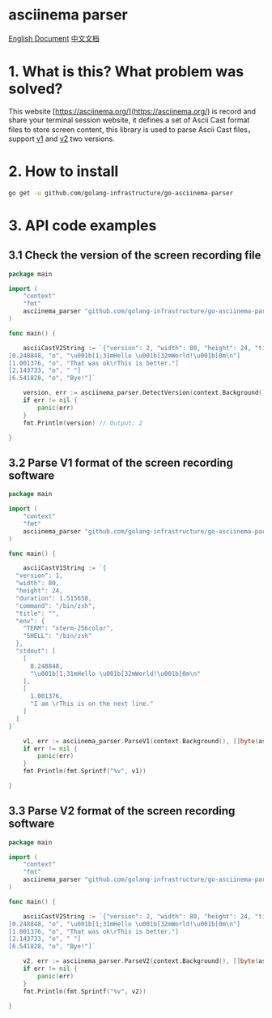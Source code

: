 # asciinema parser

[English Document](./README.md)
[中文文档](./README_zh.md)

# 1. What is this? What problem was solved?

This website [https://asciinema.org/](https://asciinema.org/) is record and share your terminal session website, it defines a set of Ascii Cast format files to store screen content, this library is used to parse Ascii Cast files，support [v1](https://github.com/asciinema/asciinema/blob/develop/doc/asciicast-v1.md) and [v2](https://github.com/asciinema/asciinema/blob/develop/doc/asciicast-v2.md) two versions.

# 2. How to install 

```bash
go get -u github.com/golang-infrastructure/go-asciinema-parser
```

# 3. API code examples

## 3.1 Check the version of the screen recording file

```go
package main

import (
	"context"
	"fmt"
	asciinema_parser "github.com/golang-infrastructure/go-asciinema-parser"
)

func main() {

	asciiCastV2String := `{"version": 2, "width": 80, "height": 24, "timestamp": 1504467315, "title": "Demo", "env": {"TERM": "xterm-256color", "SHELL": "/bin/zsh"}}
[0.248848, "o", "\u001b[1;31mHello \u001b[32mWorld!\u001b[0m\n"]
[1.001376, "o", "That was ok\rThis is better."]
[2.143733, "o", " "]
[6.541828, "o", "Bye!"]`

	version, err := asciinema_parser.DetectVersion(context.Background(), asciiCastV2String)
	if err != nil {
		panic(err)
	}
	fmt.Println(version) // Output: 2

}
```

## 3.2 Parse V1 format of the screen recording software

```go
package main

import (
	"context"
	"fmt"
	asciinema_parser "github.com/golang-infrastructure/go-asciinema-parser"
)

func main() {

	asciiCastV1String := `{
  "version": 1,
  "width": 80,
  "height": 24,
  "duration": 1.515658,
  "command": "/bin/zsh",
  "title": "",
  "env": {
    "TERM": "xterm-256color",
    "SHELL": "/bin/zsh"
  },
  "stdout": [
    [
      0.248848,
      "\u001b[1;31mHello \u001b[32mWorld!\u001b[0m\n"
    ],
    [
      1.001376,
      "I am \rThis is on the next line."
    ]
  ]
}`

	v1, err := asciinema_parser.ParseV1(context.Background(), []byte(asciiCastV1String))
	if err != nil {
		panic(err)
	}
	fmt.Println(fmt.Sprintf("%v", v1))

}
```

## 3.3 Parse V2 format of the screen recording software

```go
package main

import (
	"context"
	"fmt"
	asciinema_parser "github.com/golang-infrastructure/go-asciinema-parser"
)

func main() {

	asciiCastV2String := `{"version": 2, "width": 80, "height": 24, "timestamp": 1504467315, "title": "Demo", "env": {"TERM": "xterm-256color", "SHELL": "/bin/zsh"}}
[0.248848, "o", "\u001b[1;31mHello \u001b[32mWorld!\u001b[0m\n"]
[1.001376, "o", "That was ok\rThis is better."]
[2.143733, "o", " "]
[6.541828, "o", "Bye!"]`

	v2, err := asciinema_parser.ParseV2(context.Background(), []byte(asciiCastV2String))
	if err != nil {
		panic(err)
	}
	fmt.Println(fmt.Sprintf("%v", v2))

}
```



